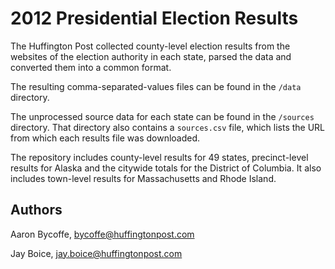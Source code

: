 # 2012 Presidential Election Results

The Huffington Post collected county-level election results from the websites of the election authority in each state, parsed the data and converted them into a common format.

The resulting comma-separated-values files can be found in the `/data` directory.

The unprocessed source data for each state can be found in the `/sources` directory. That directory also contains a `sources.csv` file, which lists the URL from which each results file was downloaded.

The repository includes county-level results for 49 states, precinct-level results for Alaska and the citywide totals for the District of Columbia. It also includes town-level results for Massachusetts and Rhode Island.

## Authors
Aaron Bycoffe, bycoffe@huffingtonpost.com

Jay Boice, jay.boice@huffingtonpost.com
